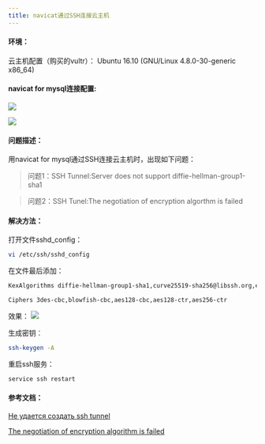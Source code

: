 ```yaml
---
title: navicat通过SSH连接云主机
---
```


#### 环境：
云主机配置（购买的vultr）：
Ubuntu 16.10 (GNU/Linux 4.8.0-30-generic x86_64)

#### navicat for mysql连接配置:

![](http://www.hiqiuyi.cn/Imgs/solution/ssh.jpg)

![](http://www.hiqiuyi.cn/Imgs/solution/%E5%B8%B8%E8%A7%84.jpg)

#### 问题描述：
用navicat for mysql通过SSH连接云主机时，出现如下问题：
>问题1：SSH Tunnel:Server does not support diffie-hellman-group1-sha1

>问题2：SSH Tunel:The negotiation of encryption algorthm is failed

#### 解决方法：

打开文件sshd_config：

```bash
vi /etc/ssh/sshd_config
```

在文件最后添加：
```bash
KexAlgorithms diffie-hellman-group1-sha1,curve25519-sha256@libssh.org,ecdh-sha2-nistp256,ecdh-sha2-nistp384,ecdh-sha2-nistp521,diffie-hellman-group-exchange-sha256,diffie-hellman-group14-sha1

Ciphers 3des-cbc,blowfish-cbc,aes128-cbc,aes128-ctr,aes256-ctr
```

效果：
![](http://www.hiqiuyi.cn/Imgs/solution/sshd_config.jpg)

生成密钥︰
```bash
ssh-keygen -A
```

重启ssh服务：
```bash
service ssh restart
```

#### 参考文档：
<u><a href="https://www.veeam.com/kb1890">Не удается создать ssh tunnel</a></u>

<u><a href="https://www.veeam.com/kb1890">The negotiation of encryption algorithm is failed</a></u>